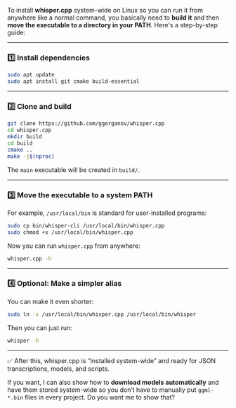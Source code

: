 To install **whisper.cpp** system-wide on Linux so you can run it from anywhere like a normal command, you basically need to **build it** and then **move the executable to a directory in your PATH**. Here's a step-by-step guide:

---

### 1️⃣ Install dependencies

```bash
sudo apt update
sudo apt install git cmake build-essential
```

---

### 2️⃣ Clone and build

```bash
git clone https://github.com/ggerganov/whisper.cpp
cd whisper.cpp
mkdir build
cd build
cmake ..
make -j$(nproc)
```

The `main` executable will be created in `build/`.

---

### 3️⃣ Move the executable to a system PATH

For example, `/usr/local/bin` is standard for user-installed programs:

```bash
sudo cp bin/whisper-cli /usr/local/bin/whisper.cpp
sudo chmod +x /usr/local/bin/whisper.cpp
```

Now you can run `whisper.cpp` from anywhere:

```bash
whisper.cpp -h
```

---

### 4️⃣ Optional: Make a simpler alias

You can make it even shorter:

```bash
sudo ln -s /usr/local/bin/whisper.cpp /usr/local/bin/whisper
```

Then you can just run:

```bash
whisper -h
```

---

✅ After this, whisper.cpp is “installed system-wide” and ready for JSON transcriptions, models, and scripts.

If you want, I can also show how to **download models automatically** and have them stored system-wide so you don’t have to manually put `ggml-*.bin` files in every project. Do you want me to show that?
